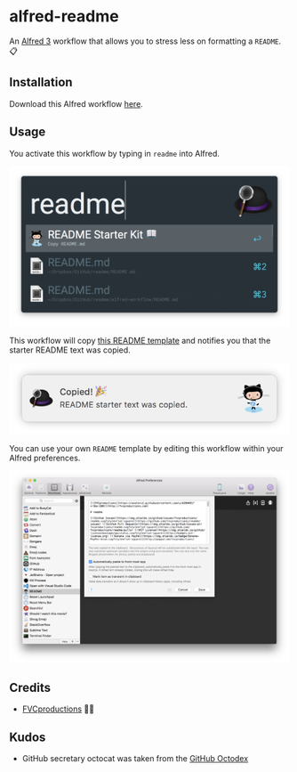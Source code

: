 # alfred-readme

An [Alfred 3](https://www.alfredapp.com/) workflow that allows you to stress less on formatting a `README`. 📋

## Installation

Download this Alfred workflow [here](https://github.com/fvcproductions/alfred-readme/releases/download/1.0/README.alfredworkflow).

## Usage

You activate this workflow by typing in `readme` into Alfred.

![alfred](screenshots/alfred.png)

This workflow will copy [this README template](http://github.com/fvcproductions/readme) and notifies you that the starter README text was copied.

![notification](screenshots/notification.png)

You can use your own `README` template by editing this workflow within your Alfred preferences.

![edit](screenshots/edit.png)

## Credits

- [FVCproductions](https://github.com/fvcproductions) 🍓🍫

## Kudos

- GitHub secretary octocat was taken from the [GitHub Octodex](https://octodex.github.com/)